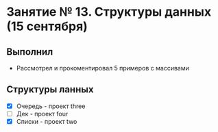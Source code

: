 # Занятие № 13. Структуры данных (15 сентября)

## Выполнил
 - Рассмотрел и прокоментировал 5 примеров с массивами 

## Структуры ланных
 - [x] Очередь - проект three
 - [ ] Дек - проект four
 - [x] Списки - проект two